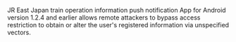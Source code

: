 JR East Japan train operation information push notification App for Android version 1.2.4 and earlier allows remote attackers to bypass access restriction to obtain or alter the user's registered information via unspecified vectors.